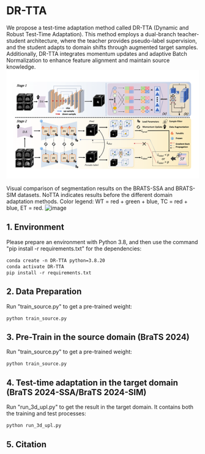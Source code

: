 # DR-TTA

We propose a test-time adaptation method called DR-TTA (Dynamic and Robust Test-Time Adaptation). This method employs a dual-branch teacher-student architecture, where the teacher provides pseudo-label supervision, and the student adapts to domain shifts through augmented target samples. Additionally, DR-TTA integrates momentum updates and adaptive Batch Normalization to enhance feature alignment and maintain source knowledge.
![image](img/model.png)

Visual comparison of segmentation results on the BRATS-SSA and BRATS-SIM datasets. NoTTA indicates results before the different domain adaptation methods. Color legend: WT = red + green + blue, TC = red + blue, ET = red.
![image](img/VIS.png)

## 1. Environment
Please prepare an environment with Python 3.8, and then use the command "pip install -r requirements.txt" for the dependencies:
```
conda create -n DR-TTA python=3.8.20
conda activate DR-TTA
pip install -r requirements.txt
```

## 2. Data Preparation
Run "train_source.py" to get a pre-trained weight:
```
python train_source.py
```

## 3. Pre-Train in the source domain (BraTS 2024)
Run "train_source.py" to get a pre-trained weight:
```
python train_source.py
```
## 4. Test-time adaptation in the target domain (BraTS 2024-SSA/BraTS 2024-SIM)
Run "run_3d_upl.py" to get the result in the target domain. It contains both the training and test processes:
```
python run_3d_upl.py
```

## 5. Citation
```

```
